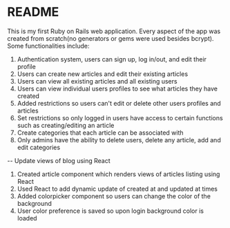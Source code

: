 # README

This is my first Ruby on Rails web application. Every aspect of the app was created from scratch(no generators or gems were used besides bcrypt). 
Some functionalities include:
1. Authentication system, users can sign up, log in/out, and edit their profile
2. Users can create new articles and edit their existing articles
3. Users can view all existing articles and all existing users
4. Users can view individual users profiles to see what articles they have created
5. Added restrictions so users can't edit or delete other users profiles and articles
6. Set restrictions so only logged in users have access to certain functions such as creating/editing an article
7. Create categories that each article can be associated with
8. Only admins have the ability to delete users, delete any article, add and edit categories

-- Update views of blog using React
1. Created article component which renders views of articles listing using React
2. Used React to add dynamic update of created at and updated at times
3. Added colorpicker component so users can change the color of the background
4. User color preference is saved so upon login background color is loaded